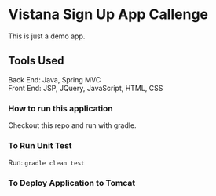 # Vistana Sign Up App Callenge
This is just a demo app.

## Tools Used
Back End: Java, Spring MVC\
Front End: JSP, JQuery, JavaScript, HTML, CSS 


### How to run this application
Checkout this repo and run with gradle.

### To Run Unit Test
Run: `gradle clean test`

### To Deploy Application to Tomcat


